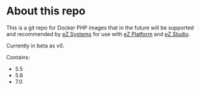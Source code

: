 # About this repo

This is a git repo for Docker PHP images that in the future will be supported and recommended by [eZ Systems](http://ez.no/) for use with [eZ Platform](http://ezplatform.com/) and [eZ Studio](http://ezstudio.com/).

Currently in beta as v0.

Contains:
- 5.5
- 5.6
- 7.0
